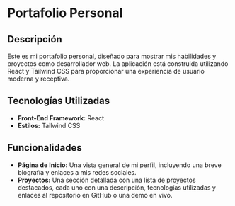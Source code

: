 # Portafolio Personal

## Descripción
Este es mi portafolio personal, diseñado para mostrar mis habilidades y proyectos como desarrollador web. La aplicación está construida utilizando React y Tailwind CSS para proporcionar una experiencia de usuario moderna y receptiva.

## Tecnologías Utilizadas
- **Front-End Framework:** React
- **Estilos:** Tailwind CSS

## Funcionalidades
- **Página de Inicio:** Una vista general de mi perfil, incluyendo una breve biografía y enlaces a mis redes sociales.
- **Proyectos:** Una sección detallada con una lista de proyectos destacados, cada uno con una descripción, tecnologías utilizadas y enlaces al repositorio en GitHub o una demo en vivo.

